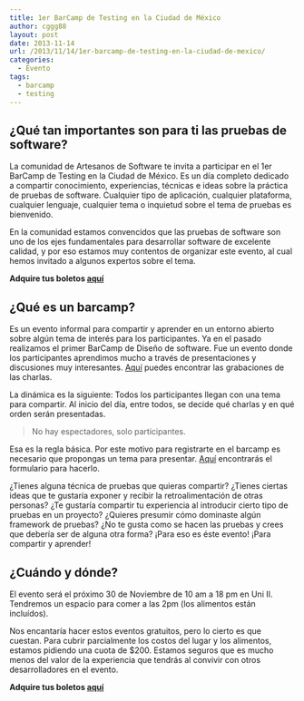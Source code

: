 ```yaml
---
title: 1er BarCamp de Testing en la Ciudad de México
author: cggg88
layout: post
date: 2013-11-14
url: /2013/11/14/1er-barcamp-de-testing-en-la-ciudad-de-mexico/
categories:
  - Evento
tags:
  - barcamp
  - testing
---
```


## ¿Qué tan importantes son para ti las pruebas de software?

La comunidad de Artesanos de Software te invita a participar en el 1er BarCamp de Testing en la Ciudad de México. Es un día completo dedicado a compartir conocimiento, experiencias, técnicas e ideas sobre la práctica de pruebas de software. Cualquier tipo de aplicación, cualquier plataforma, cualquier lenguaje, cualquier tema o inquietud sobre el tema de pruebas es bienvenido.

En la comunidad estamos convencidos que las pruebas de software son uno de los ejes fundamentales para desarrollar software de excelente calidad, y por eso estamos muy contentos de organizar este evento, al cual hemos invitado a algunos expertos sobre el tema.

**Adquire tus boletos [aquí][1]**

## ¿Qué es un barcamp?

Es un evento informal para compartir y aprender en un entorno abierto sobre algún tema de interés para los participantes. Ya en el pasado realizamos el primer BarCamp de Diseño de software. Fue un evento donde los participantes aprendimos mucho a través de presentaciones y discusiones muy interesantes. [Aquí][2] puedes encontrar las grabaciones de las charlas.

La dinámica es la siguiente: Todos los participantes llegan con una tema para compartir. Al inicio del día, entre todos, se decide qué charlas y en qué orden serán presentadas.

> No hay espectadores, solo participantes.

Esa es la regla básica. Por este motivo para registrarte en el barcamp es necesario que propongas un tema para presentar. [Aquí][3] encontrarás el formulario para hacerlo.

¿Tienes alguna técnica de pruebas que quieras compartir? ¿Tienes ciertas ideas que te gustaría exponer y recibir la retroalimentación de otras personas? ¿Te gustaría compartir tu experiencia al introducir cierto tipo de pruebas en un proyecto? ¿Quieres presumir cómo dominaste algún framework de pruebas? ¿No te gusta como se hacen las pruebas y crees que debería ser de alguna otra forma? ¡Para eso es éste evento! ¡Para compartir y aprender!

## ¿Cuándo y dónde?

El evento será el próximo 30 de Noviembre de 10 am a 18 pm en Uni II. Tendremos un espacio para comer a las 2pm (los alimentos están incluídos).

Nos encantaría hacer estos eventos gratuitos, pero lo cierto es que cuestan. Para cubrir parcialmente los costos del lugar y los alimentos, estamos pidiendo una cuota de $200. Estamos seguros que es mucho menos del valor de la experiencia que tendrás al convivir con otros desarrolladores en el evento.

**Adquire tus boletos [aquí][1]**

 [1]: http://goo.gl/bZRVZW
 [2]: http://www.youtube.com/channel/UCgihnSms46sj_ip5GMw1GFw
 [3]: https://docs.google.com/forms/d/10w5c0Aiq1Eq3FBHXX8Wdopkp2EL-u1Nvxm5Vxw3-Qts/viewform